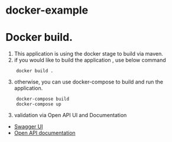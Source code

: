 # docker-example

# Docker build.

1. This application is using the docker stage to build via maven.
2. if you would like to build the application , use below command

```shell
    docker build .
```

3. otherwise, you can use docker-compose to build and run the application.

```shell
    docker-compose build
    docker-compose up
```


3. validation via Open API UI and Documentation

  - [Swagger UI](http://localhost:8080/employee-service/swagger-ui.html#)
  - [Open API documentation](http://localhost:8080/employee-service/v3/api-docs)

